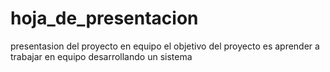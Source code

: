 # hoja_de_presentacion
presentasion del proyecto en equipo
el objetivo del proyecto es aprender a trabajar en equipo desarrollando un sistema 

